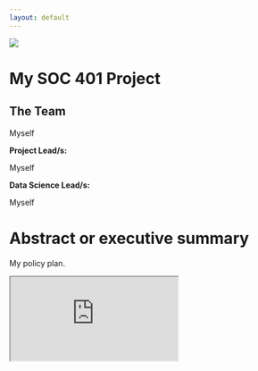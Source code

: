 ```yaml
---
layout: default
---
```


<img src="{{ site.url }}{{ site.baseurl }}/assets/img/eScience.png">


# My SOC 401 Project

## The Team

Myself

**Project Lead/s:**

Myself

**Data Science Lead/s:** 

Myself

# Abstract or executive summary

My policy plan.

<iframe src="https://docs.google.com/spreadsheets/d/e/2PACX-1vT5LNwkai9_0c0d8_aFLneRmgnMkANew850CDlC0u88Oo9HvXfaIKb0jZ_XHjoA4a4TSm4d5S5dfJKU/pubhtml?gid=0&amp;single=true&amp;widget=true&amp;headers=false"></iframe>
